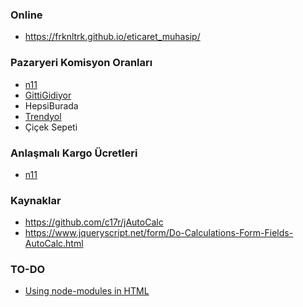 ### Online
- https://frknltrk.github.io/eticaret_muhasip/

### Pazaryeri Komisyon Oranları
- [n11](https://magazadestek.n11.com/s/komisyon-oranlari)
- [GittiGidiyor](https://www.gittigidiyor.com/satici-bilgi-merkezi/ilk-defa-satis-yapmak/ucretler-ve-komisyonlar.html)
- HepsiBurada
- [Trendyol]()
- Çiçek Sepeti

### Anlaşmalı Kargo Ücretleri
- [n11](https://www.n11.com/kampanyalar/ozel-kargo-kampanyasi)

### Kaynaklar
- https://github.com/c17r/jAutoCalc
- https://www.jqueryscript.net/form/Do-Calculations-Form-Fields-AutoCalc.html

### TO-DO
- [Using node-modules in HTML](https://duckduckgo.com/?q=can+i+use+node+modules+with+html&ia=qa) 
